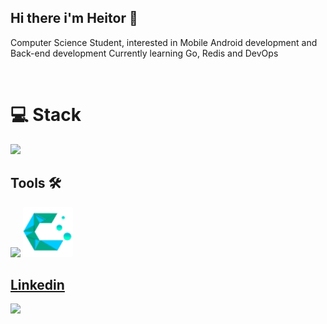 ## Hi there i'm Heitor 👋
Computer Science Student, interested in Mobile Android development and Back-end development
Currently learning Go, Redis and DevOps
<div style="display: inlineblock"><br>
<h1> 💻 Stack </h1>
<div align="left">
  <img src="https://skillicons.dev/icons?i=java,kotlin,bash,javascript,typescript,py,nodejs,go,cpp,html,css" width="900"/>
 </div>
</div>

 <h2>Tools 🛠️</h2>
<div align="left">
  <img src="https://skillicons.dev/icons?i=mysql,postgres,androidstudio,dynamodb,azure,vercel,tailwind,fastapi,docker,git,aws,arduino,postman,linux" width="1500"/>
  
   <a href="https://cachyos.org/" target="_blank">
  <img  alt="OS"  width="80" src="https://github.com/CachyOS/calamares-config/blob/grub-3.2/etc/calamares/branding/cachyos/logo.png">
 </div>
</div>

<h2>Linkedin</h2>
<div>
   <a href="https://www.linkedin.com/in/heitorhsantos/" target="_blank"><img src="https://skillicons.dev/icons?i=linkedin" width="70"/></a>
</div>

